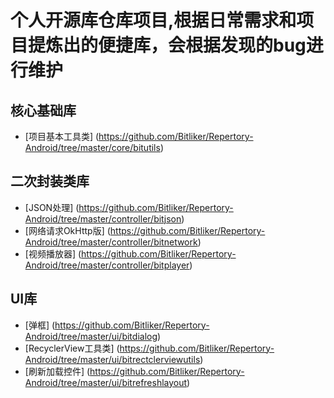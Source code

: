 # 个人开源库仓库项目,根据日常需求和项目提炼出的便捷库，会根据发现的bug进行维护

## 核心基础库
- [项目基本工具类] (https://github.com/Bitliker/Repertory-Android/tree/master/core/bitutils)

## 二次封装类库
- [JSON处理] (https://github.com/Bitliker/Repertory-Android/tree/master/controller/bitjson)
- [网络请求OkHttp版] (https://github.com/Bitliker/Repertory-Android/tree/master/controller/bitnetwork)
- [视频播放器] (https://github.com/Bitliker/Repertory-Android/tree/master/controller/bitplayer)

## UI库
- [弹框] (https://github.com/Bitliker/Repertory-Android/tree/master/ui/bitdialog)
- [RecyclerView工具类] (https://github.com/Bitliker/Repertory-Android/tree/master/ui/bitrectclerviewutils)
- [刷新加载控件] (https://github.com/Bitliker/Repertory-Android/tree/master/ui/bitrefreshlayout)
